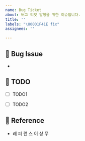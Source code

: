 ```yaml
---
name: Bug Ticket
about: 버그 티켓 발행을 위한 이슈입니다.
title: ''
labels: "\U0001F41E fix"
assignees: ''

---
```


## 🐞 Bug Issue

- 


## 🐞 TODO

- [ ] TODO1
- [ ] TODO2


## 🐞 Reference

- 레 퍼 런 스 이 상 무
